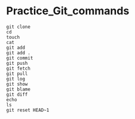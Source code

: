 # Practice_Git_commands
```
git clone
cd
touch
cat
git add
git add .
git commit 
git push
git fetch
git pull
git log
git show
git blame
git diff
echo
ls
git reset HEAD~1
```
